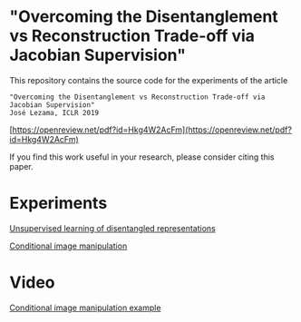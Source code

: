 # "Overcoming the Disentanglement vs Reconstruction Trade-off via Jacobian Supervision"

This repository contains the source code for the experiments of the article

    "Overcoming the Disentanglement vs Reconstruction Trade-off via Jacobian Supervision"
    José Lezama, ICLR 2019

[https://openreview.net/pdf?id=Hkg4W2AcFm](https://openreview.net/pdf?id=Hkg4W2AcFm)

If you find this work useful in your research, please consider citing this paper.


# Experiments
[Unsupervised learning of disentangled representations](unsupervised_disentangling) 

[Conditional image manipulation](conditional_image_manipulation) 

# Video
[Conditional image manipulation example](https://iie.fing.edu.uy/~jlezama/web/iclr2019.mp4)

